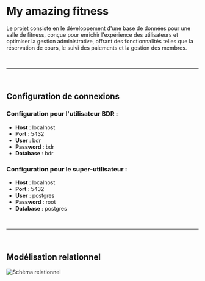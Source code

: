 # My amazing fitness

Le projet consiste en le développement d'une base de données pour une salle de fitness, conçue pour enrichir l'expérience des utilisateurs et optimiser la gestion administrative, offrant des fonctionnalités telles que la réservation de cours, le suivi des paiements et la gestion des membres.

<br>

---

<br>

## Configuration de connexions

### Configuration pour l'utilisateur BDR :
- **Host** : localhost
- **Port** : 5432
- **User** : bdr
- **Password** : bdr
- **Database** : bdr

### Configuration pour le super-utilisateur :
- **Host** : localhost
- **Port** : 5432
- **User** : postgres
- **Password** : root
- **Database** : postgres

<br>

---

<br>

## Modélisation relationnel

![Schéma relationnel](URL_de_l_image "Titre facultatif")